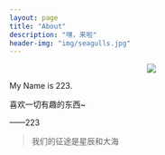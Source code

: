 ```yaml
---
layout: page
title: "About"
description: "嘿，来啦"
header-img: "img/seagulls.jpg"
---
```


<center>
    <p><img src="http://7xq83p.com1.z0.glb.clouddn.com/touxiang%20(2).png" align="center"></p>
</center>


My Name is 223. 

喜欢一切有趣的东西~

——223


> 我们的征途是星辰和大海


